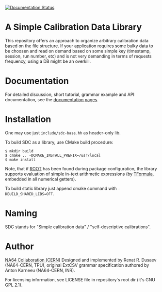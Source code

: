 [![Documentation Status](https://readthedocs.org/projects/sdc-lib/badge/?version=latest)](https://sdc-lib.readthedocs.io/en/latest/?badge=latest)

#  A Simple Calibration Data Library

This repository offers an approach to organize arbitrary calibration data based
on the file structure. If your application requires some bulky data to be
choosen and read on demand based on some simple key (timestamp, session, run
number, etc) and is not very demanding in terms of requests frequency, using
a DB might be an overkill.

# Documentation

For detailed discussion, short tutorial, grammar example and API documentation,
see the [documentation pages](https://sdc-lib.readthedocs.io/en/latest/index.html).

# Installation

One may use just `include/sdc-base.hh` as header-only lib.

To build SDC as a library, use CMake build procedure:

    $ mkdir build
    $ cmake .. -DCMAKE_INSTALL_PREFIX=/usr/local
    $ make install

Note, that if [ROOT](https://root.cern.ch) has been found during package
configuration, the library supports evaluation of simple in-text arithmetic
expressions (by [TFormula](https://root.cern.ch/doc/master/classTFormula.html),
embedded in all numerical getters).

To build static library just append cmake command
with `-DBUILD_SHARED_LIBS=OFF`.

# Naming

SDC stands for "Simple calibration data" / "self-descriptive calibrations".

# Author

[NA64 Collaboration (CERN)](https://na64.web.cern.ch/)
Designed and implemented by Renat R. Dusaev (NA64-CERN, TPU),
original ExtCSV grammar specification authored by Anton Karneeu (NA64-CERN, INR).

For licensing information, see LICENSE file in repository's root
dir (it's GNU GPL 2.1).
